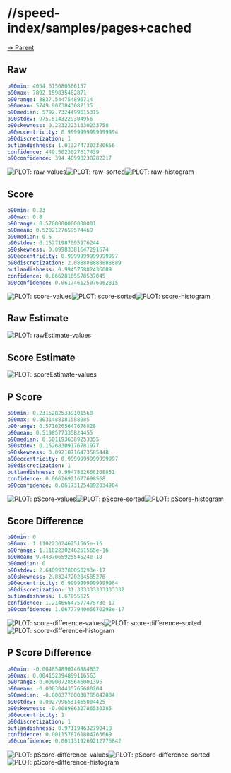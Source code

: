 
# //speed-index/samples/pages+cached

[→ Parent](../..)


## Raw


```yaml
p90min: 4054.615080586157
p90max: 7892.159835482871
p90range: 3837.544754896714
p90mean: 5749.9073843087135
p90median: 5792.7324499615315
p90stdev: 975.5143229304956
p90skewness: 0.22322231330233758
p90eccentricity: 0.9999999999999994
p90discretization: 1
outlandishness: 1.0132747303380656
confidence: 449.5023027617439
p90confidence: 394.40990238282217

```

![PLOT: raw-values](./raw/values.svg)![PLOT: raw-sorted](./raw/sorted.svg)![PLOT: raw-histogram](./raw/histogram.svg)
## Score


```yaml
p90min: 0.23
p90max: 0.8
p90range: 0.5700000000000001
p90mean: 0.5202127659574469
p90median: 0.5
p90stdev: 0.15271987095976244
p90skewness: 0.09983381647291674
p90eccentricity: 0.9999999999999997
p90discretization: 2.088888888888889
outlandishness: 0.994575882436089
confidence: 0.06628105578537045
p90confidence: 0.061746125076062815

```

![PLOT: score-values](./score/values.svg)![PLOT: score-sorted](./score/sorted.svg)![PLOT: score-histogram](./score/histogram.svg)
## Raw Estimate

![PLOT: rawEstimate-values](./rawEstimate/values.svg)
## Score Estimate

![PLOT: scoreEstimate-values](./scoreEstimate/values.svg)
## P Score


```yaml
p90min: 0.23152825339101568
p90max: 0.8031488181588985
p90range: 0.5716205647678828
p90mean: 0.5198577335824455
p90median: 0.5011936389253355
p90stdev: 0.15268309176781977
p90skewness: 0.09210716473585448
p90eccentricity: 0.9999999999999997
p90discretization: 1
outlandishness: 0.9947832668208851
confidence: 0.06626921677698568
p90confidence: 0.061731254892034904

```

![PLOT: pScore-values](./pScore/values.svg)![PLOT: pScore-sorted](./pScore/sorted.svg)![PLOT: pScore-histogram](./pScore/histogram.svg)
## Score Difference


```yaml
p90min: 0
p90max: 1.1102230246251565e-16
p90range: 1.1102230246251565e-16
p90mean: 9.448706592554524e-18
p90median: 0
p90stdev: 2.640993780050293e-17
p90skewness: 2.8324720284585276
p90eccentricity: 0.9999999999999984
p90discretization: 31.333333333333332
outlandishness: 1.67055625
confidence: 1.2146664757747573e-17
p90confidence: 1.0677794005670298e-17

```

![PLOT: score-difference-values](./score-difference/values.svg)![PLOT: score-difference-sorted](./score-difference/sorted.svg)![PLOT: score-difference-histogram](./score-difference/histogram.svg)
## P Score Difference


```yaml
p90min: -0.004854890746884832
p90max: 0.004152394899116563
p90range: 0.009007285646001395
p90mean: -0.000304435765680204
p90median: -0.00037700030785042804
p90stdev: 0.0027996531465004425
p90skewness: -0.00898632786530385
p90eccentricity: 1
p90discretization: 1
outlandishness: 0.971194632790418
confidence: 0.0011578761804763669
p90confidence: 0.0011319269212776842

```

![PLOT: pScore-difference-values](./pScore-difference/values.svg)![PLOT: pScore-difference-sorted](./pScore-difference/sorted.svg)![PLOT: pScore-difference-histogram](./pScore-difference/histogram.svg)